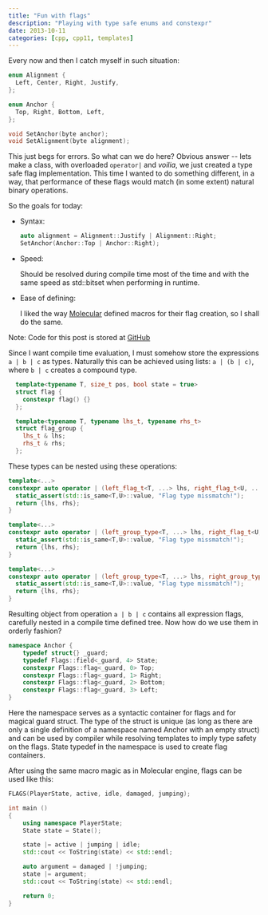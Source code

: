 ```yaml
---
title: "Fun with flags"
description: "Playing with type safe enums and constexpr"
date: 2013-10-11
categories: [cpp, cpp11, templates]
---
```


Every now and then I catch myself in such situation:

``` cpp
enum Alignment {
  Left, Center, Right, Justify,
};

enum Anchor {
  Top, Right, Bottom, Left,
};

void SetAnchor(byte anchor);
void SetAlignment(byte alignment);
```

This just begs for errors. So what can we do here? Obvious answer -- lets make a class, with overloaded `operator|` and _voilia_, we just created a type safe flag implementation.
This time I wanted to do something different, in a way, that performance of these flags would match (in some extent) natural binary operations.

So the goals for today:

*   Syntax:

    ``` cpp
    auto alignment = Alignment::Justify | Alignment::Right;
    SetAnchor(Anchor::Top | Anchor::Right);
    ```

*   Speed:

    Should be resolved during compile time most of the time and with the same speed as std::bitset when performing in runtime.

*   Ease of defining:

    I liked the way [Molecular](http://molecularmusings.wordpress.com/2011/08/23/flags-on-steroids) defined macros for their flag creation, so I shall do the same.


Note:
  Code for this post is stored at [GitHub](https://github.com/xytis/mad-flag)

Since I want compile time evaluation, I must somehow store the expressions `a | b | c` as types. Naturally this can be achieved using lists: `a | (b | c)`, where `b | c` creates a compound type.

``` cpp
  template<typename T, size_t pos, bool state = true>
  struct flag {
    constexpr flag() {}
  };

  template<typename T, typename lhs_t, typename rhs_t>
  struct flag_group {
    lhs_t & lhs;
    rhs_t & rhs;
  };
```

These types can be nested using these operations:
``` cpp
template<...>
constexpr auto operator | (left_flag_t<T, ...> lhs, right_flag_t<U, ...> rhs) -> flag_group<T, decltype(lhs), decltype(rhs)> {
  static_assert(std::is_same<T,U>::value, "Flag type missmatch!");
  return {lhs, rhs};
}

template<...>
constexpr auto operator | (left_group_type<T, ...> lhs, right_flag_t<U, ...> rhs) -> flag_group<T, decltype(lhs), decltype(rhs)> {
  static_assert(std::is_same<T,U>::value, "Flag type missmatch!");
  return {lhs, rhs};
}

template<...>
constexpr auto operator | (left_group_type<T, ...> lhs, right_group_type<U, ...> rhs) -> flag_group<T, decltype(lhs), decltype(rhs)> {
  static_assert(std::is_same<T,U>::value, "Flag type missmatch!");
  return {lhs, rhs};
}
```

Resulting object from operation `a | b | c` contains all expression flags, carefully nested in a compile time defined tree. Now how do we use them in orderly fashion?
``` cpp
namespace Anchor {
    typedef struct{} _guard;
    typedef Flags::field<_guard, 4> State;
    constexpr Flags::flag<_guard, 0> Top;
    constexpr Flags::flag<_guard, 1> Right;
    constexpr Flags::flag<_guard, 2> Bottom;
    constexpr Flags::flag<_guard, 3> Left;
}
```

Here the namespace serves as a syntactic container for flags and for magical guard struct. The type of the struct is unique (as long as there are only a single definition of a namespace named Anchor with an empty struct) and can be used by compiler while resolving templates to imply type safety on the flags.
State typedef in the namespace is used to create flag containers.

After using the same macro magic as in Molecular engine, flags can be used like this:
``` cpp
FLAGS(PlayerState, active, idle, damaged, jumping);

int main ()
{
    using namespace PlayerState;
    State state = State();

    state |= active | jumping | idle;
    std::cout << ToString(state) << std::endl;

    auto argument = damaged | !jumping;
    state |= argument;
    std::cout << ToString(state) << std::endl;

    return 0;
}
```
